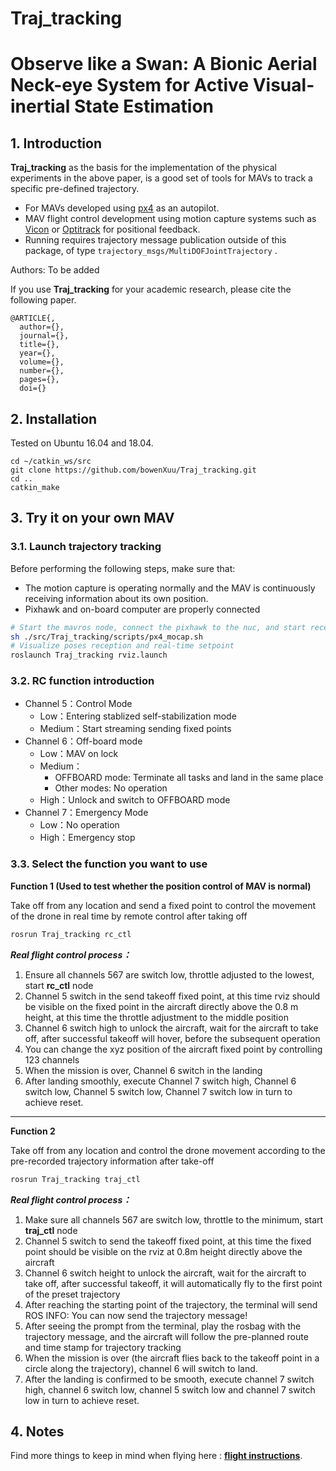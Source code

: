 # Traj_tracking

# Observe like a Swan: A Bionic Aerial Neck-eye System for Active Visual-inertial State Estimation

## 1. Introduction
**Traj_tracking** as the basis for the implementation of the physical experiments in the above paper, is a good set of tools for MAVs to track a specific pre-defined trajectory.
- For MAVs developed using [px4](https://docs.px4.io/main/en/) as an autopilot.
- MAV flight control development using motion capture systems such as [Vicon](https://www.vicon.com/software/tracker/) or [Optitrack](https://optitrack.com/software/motive/) for positional feedback.
- Running requires trajectory message publication outside of this package, of type `trajectory_msgs/MultiDOFJointTrajectory`
.

Authors: To be added

If you use **Traj_tracking** for your academic research, please cite the following paper.
```
@ARTICLE{,  
  author={},  
  journal={},  
  title={},   
  year={},  
  volume={},  
  number={},  
  pages={},  
  doi={}
```



## 2. Installation
Tested on Ubuntu 16.04 and 18.04.

```
cd ~/catkin_ws/src
git clone https://github.com/bowenXuu/Traj_tracking.git
cd ..
catkin_make
```

## 3. Try it on your own MAV

### 3.1. Launch trajectory tracking
Before performing the following steps, make sure that:
- The motion capture is operating normally and the MAV is continuously receiving information about its own position.
- Pixhawk and on-board computer are properly connected
```bash
# Start the mavros node, connect the pixhawk to the nuc, and start receiving motion capture poses.
sh ./src/Traj_tracking/scripts/px4_mocap.sh
# Visualize poses reception and real-time setpoint
roslaunch Traj_tracking rviz.launch
```

### 3.2. RC function introduction

- Channel 5：Control Mode
  - Low：Entering stablized self-stabilization mode
  - Medium：Start streaming sending fixed points
- Channel 6：Off-board mode
  - Low：MAV on lock
  - Medium：
    - OFFBOARD mode: Terminate all tasks and land in the same place
    - Other modes: No operation
  - High：Unlock and switch to OFFBOARD mode
- Channel 7：Emergency Mode
  - Low：No operation
  - High：Emergency stop

### 3.3. Select the function you want to use
**Function 1 (Used to test whether the position control of MAV is normal)**

Take off from any location and send a fixed point to control the movement of the drone in real time by remote control after taking off
```bash
rosrun Traj_tracking rc_ctl
```
***Real flight control process：***
1. Ensure all channels 567 are switch low, throttle adjusted to the lowest, start **rc_ctl** node
2. Channel 5 switch in the send takeoff fixed point, at this time rviz should be visible on the fixed point in the aircraft directly above the 0.8 m height, at this time the throttle adjustment to the middle position
3. Channel 6 switch high to unlock the aircraft, wait for the aircraft to take off, after successful takeoff will hover, before the subsequent operation
4. You can change the xyz position of the aircraft fixed point by controlling 123 channels
5. When the mission is over, Channel 6 switch in the landing
6. After landing smoothly, execute Channel 7 switch high, Channel 6 switch low, Channel 5 switch low, Channel 7 switch low in turn to achieve reset.
---
**Function 2**

Take off from any location and control the drone movement according to the pre-recorded trajectory information after take-off
```bash
rosrun Traj_tracking traj_ctl
```
***Real flight control process：***
1. Make sure all channels 567 are switch low, throttle to the minimum, start **traj_ctl** node
2. Channel 5 switch to send the takeoff fixed point, at this time the fixed point should be visible on the rviz at 0.8m height directly above the aircraft
3. Channel 6 switch height to unlock the aircraft, wait for the aircraft to take off, after successful takeoff, it will automatically fly to the first point of the preset trajectory
4. After reaching the starting point of the trajectory, the terminal will send ROS INFO: You can now send the trajectory message!
5. After seeing the prompt from the terminal, play the rosbag with the trajectory message, and the aircraft will follow the pre-planned route and time stamp for trajectory tracking
6. When the mission is over (the aircraft flies back to the takeoff point in a circle along the trajectory), channel 6 will switch to land.
7. After the landing is confirmed to be smooth, execute channel 7 switch high, channel 6 switch low, channel 5 switch low and channel 7 switch low in turn to achieve reset.

## 4. Notes
Find more things to keep in mind when flying here : **[flight instructions](./doc/NOTE.md)**.